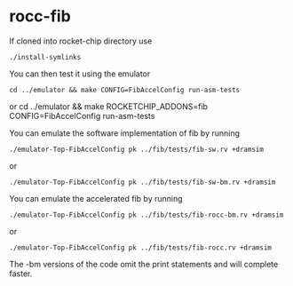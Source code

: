 rocc-fib
=============

If cloned into rocket-chip directory use

    ./install-symlinks

You can then test it using the emulator

    cd ../emulator && make CONFIG=FibAccelConfig run-asm-tests
or
    cd ../emulator && make ROCKETCHIP_ADDONS=fib CONFIG=FibAccelConfig run-asm-tests

You can emulate the software implementation of fib by running

    ./emulator-Top-FibAccelConfig pk ../fib/tests/fib-sw.rv +dramsim

or

    ./emulator-Top-FibAccelConfig pk ../fib/tests/fib-sw-bm.rv +dramsim

You can emulate the accelerated fib by running

    ./emulator-Top-FibAccelConfig pk ../fib/tests/fib-rocc-bm.rv +dramsim

or 

    ./emulator-Top-FibAccelConfig pk ../fib/tests/fib-rocc.rv +dramsim

The -bm versions of the code omit the print statements and will complete faster.
